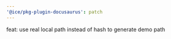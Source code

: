```yaml
---
'@ice/pkg-plugin-docusaurus': patch
---
```


feat: use real local path instead of hash to generate demo path
